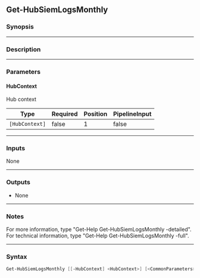 Get-HubSiemLogsMonthly
----------------------

### Synopsis

---

### Description

---

### Parameters
#### **HubContext**
Hub context

|Type          |Required|Position|PipelineInput|
|--------------|--------|--------|-------------|
|`[HubContext]`|false   |1       |false        |

---

### Inputs
None

---

### Outputs
* None

---

### Notes
For more information, type "Get-Help Get-HubSiemLogsMonthly -detailed". For technical information, type "Get-Help Get-HubSiemLogsMonthly -full".

---

### Syntax
```PowerShell
Get-HubSiemLogsMonthly [[-HubContext] <HubContext>] [<CommonParameters>]
```
